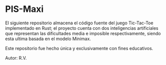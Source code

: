 # PIS-Maxi

El siguiente repositorio almacena el código fuente del
juego Tic-Tac-Toe implementado en Rust; el proyecto
cuenta con dos inteligencias artificiales que representan
las dificultades media e imposible respectivamente, siendo
esta ultima basada en el modelo Minimax.

Este repositorio fue hecho única y exclusivamente con
fines educativos.

Autor: R.V.
